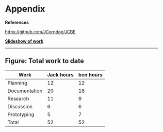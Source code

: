 # Appendix

**References**

https://github.com/JCorndog/JCBE

[**Slideshow of work**](https://docs.google.com/presentation/d/1ilBE2HBvt2HHY4q5d8KeFdcUUZO5J-Hk8hAv9V9dtxc/edit?usp=sharing)

****

## **Figure: Total work to date**

| Work          | Jack hours | ben hours |
| ------------- | ---------- | --------- |
| Planning      | 12         | 12        |
| Documentation | 20         | 18        |
| Research      | 11         | 9         |
| Discussion    | 6          | 6         |
| Prototyping   | 5          | 7         |
| Total         | 52         | 52        |